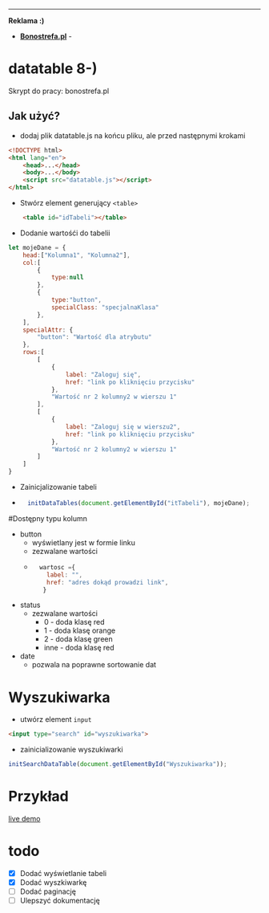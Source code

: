 ---
__Reklama :)__
- __[Bonostrefa.pl](https://bonostrefa.pl)__ - 
# datatable 8-)
Skrypt do pracy: bonostrefa.pl 
## Jak użyć?
- dodaj plik datatable.js na końcu pliku, ale przed następnymi krokami
```html
<!DOCTYPE html>               
<html lang="en">
    <head>...</head>
    <body>...</body>
    <script src="datatable.js"></script>
</html>
```
- Stwórz element generujący `<table>`
```html
    <table id="idTabeli"></table>
```  
- Dodanie wartośći do tabelii 
```js
let mojeDane = {
    head:["Kolumna1", "Kolumna2"],
    col:[
        {
            type:null
        },    
        {
            type:"button",
            specialClass: "specjalnaKlasa"
        },    
    ],
    specialAttr: {
        "button": "Wartość dla atrybutu"
    },
    rows:[
        [
            {
                label: "Zaloguj się",
                href: "link po kliknięciu przycisku"
            },
            "Wartość nr 2 kolumny2 w wierszu 1"
        ],
        [
            {
                label: "Zaloguj się w wierszu2",
                href: "link po kliknięciu przycisku"
            },
            "Wartość nr 2 kolumny2 w wierszu 1"
        ]
    ]
}
``` 
- Zainicjalizowanie tabeli 
- ```js 
    initDataTables(document.getElementById("itTabeli"), mojeDane);
  ```
#Dostępny typu kolumn
- button 
    - wyświetlany jest w formie linku 
    - zezwalane wartości 
    - ```js
        wartosc ={
          label: "",
          href: "adres dokąd prowadzi link",
         }   
        ``` 
- status
    - zezwalane wartości
        - 0 - doda klasę red
        - 1 - doda klasę orange
        - 2 - doda klasę green
        - inne - doda klasę red
- date 
    - pozwala na poprawne sortowanie dat
# Wyszukiwarka
- utwórz element `input`
```html
<input type="search" id="wyszukiwarka">
```
- zainicializowanie wyszukiwarki
```js
initSearchDataTable(document.getElementById("Wyszukiwarka"));
``` 
# Przykład
   [live demo](https://github.com/AleksanderSzut/datatable.github.io)
   
# todo
- [x] Dodać wyświetlanie tabeli
- [x] Dodać wyszkiwarkę
- [ ] Dodać paginację 
- [ ] Ulepszyć dokumentację 
#

